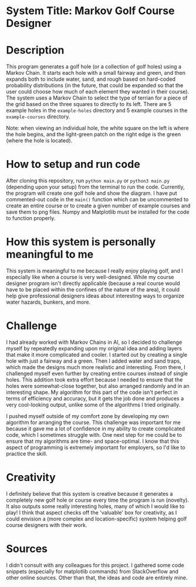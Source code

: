 # System Title: Markov Golf Course Designer

# Description
This program generates a golf hole (or a collection of golf holes) using a Markov Chain. It 
starts each hole with a small fairway and green, and then expands both to include water, sand, and rough
based on hard-coded probability distributions (in the future, that could be expanded so that the user 
could choose how much of each element they wanted in their course). The system uses a Markov Chain
to select the type of terrian for a piece of the grid based on the three squares to directly to
its left. There are 5 example holes in the `example-holes` directory and 5 example courses in the
`example-courses` directory.

Note: when viewing an individual hole, the white square on the left is where the hole begins, and
the light-green patch on the right edge is the green (where the hole is located).

# How to setup and run code
After cloning this repository, run `python main.py` or `python3 main.py` (depending upon your setup) 
from the terminal to run the code.
Currently, the program will create one golf hole and show the diagram. I have put 
commented-out code in the `main()` function which can be uncommented to create an 
entire course or to create a given number of example courses and save them to png files. 
Numpy and Matplotlib must be installed for the code to function properly.

# How this system is personally meaningful to me
This system is meaningful to me because I really enjoy playing golf, and I especially like
when a course is very well-designed. While my course designer program isn't directly applicable
(because a real course would have to be placed within the confines of the nature of the area), 
it could help give professional designers ideas about interesting ways to organize water hazards,
bunkers, and more.

# Challenge
I had already worked with Markov Chains in AI, so I decided to challenge myself by repeatedly 
expanding upon my original idea and adding layers that make it 
more complicated and cooler. I started out by creating a single hole with just a fairway and a green.
Then I added water and sand traps, which made the designs much more realistic and interesting.
From there, I challenged myself even further by creating entire courses instead of single 
holes. This addition took extra effort because I needed to ensure that the holes were 
somewhat-close together, but also arranged randomly and in an interesting shape. My algorithm 
for this part of the code isn't perfect in terms of efficiency and accuracy, but it gets the 
job done and produces a very cool-looking output, unlike some of the algorithms I tried originally.

I pushed myself outside of my comfort zone by developing my own algorithm for arranging the 
course. This challenge was important for me because it gave me a lot of confidence in my 
ability to create complicated code, which I sometimes struggle with. One next step for me could 
be to ensure that my algorithms are time- and space-optimal. I know that this aspect of programming 
is extremely important for employers, so I'd like to practice the skill.

# Creativity
I definitely believe that this system is creative because it generates a completely new golf hole or 
course every time the program is run (novelty). It also outputs some really interesting holes, many 
of which I would like to play! I think that aspect checks off the 'valuable' box for creativity, 
as I could envision a (more complex and location-specific) system helping golf course designers 
with their work.

# Sources
I didn't consult with any colleagues for this project. I gathered some code snippets (especially for 
matplotlib commands) from StackOverflow and other online sources. Other than that, the ideas and 
code are entirely mine.